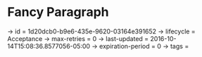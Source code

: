 # Fancy Paragraph

-> id = 1d20dcb0-b9e6-435e-9620-03164e391652
-> lifecycle = Acceptance
-> max-retries = 0
-> last-updated = 2016-10-14T15:08:36.8577056-05:00
-> expiration-period = 0
-> tags = 
